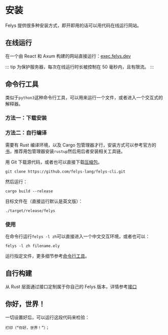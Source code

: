 # 安装

Felys 提供很多种安装方式，即开即用的话可以用代码在线运行网站。

## 在线运行

在一个由 React 和 Axum 构建的网站直接运行：[exec.felys.dev](https://google.com)

::: tip
为保护服务器，每次在线运行时长被控制在 50 毫秒内，且有限流。
:::

## 命令行工具

类似于`python3`这种命令行工具，可以用来运行一个文件，或者进入一个交互式的解释器。

### 方法一：下载安装

### 方法二：自行编译

需要有 Rust 编译环境，以及 Cargo 包管理器才行，安装方式可以参考官方的[书](https://doc.rust-lang.org/book/ch01-01-installation.html)，推荐用包管理器安装`rustup`然后用后者安装相关工具链。

用 Git 下载源代码，或者也可以直接下载[压缩包](https://github.com/felys-lang/felys-cli/archive/refs/heads/main.zip)。

```shell
git clone https://github.com/felys-lang/felys-cli.git
```

然后运行：

```shell
cargo build --release
```

目标文件在（直接运行默认是英文版）：

```shell
./target/release/felys
```

### 使用

在命令行运行`felys -l zh`可以直接进入一个中文交互环境，或者也可以：

```shell
felys -l zh filename.ely
```

运行指定文件，更多细节参考[命令行工具](../api/cli)。

## 自行构建

从 Rust 层面通过接口定制属于你自己的 Felys 版本，详情参考[接口](../api/overview)

## 你好，世界！

一切设置好后，可以运行这段代码来检验：

```felys
打印（“你好，世界！”）；
```
